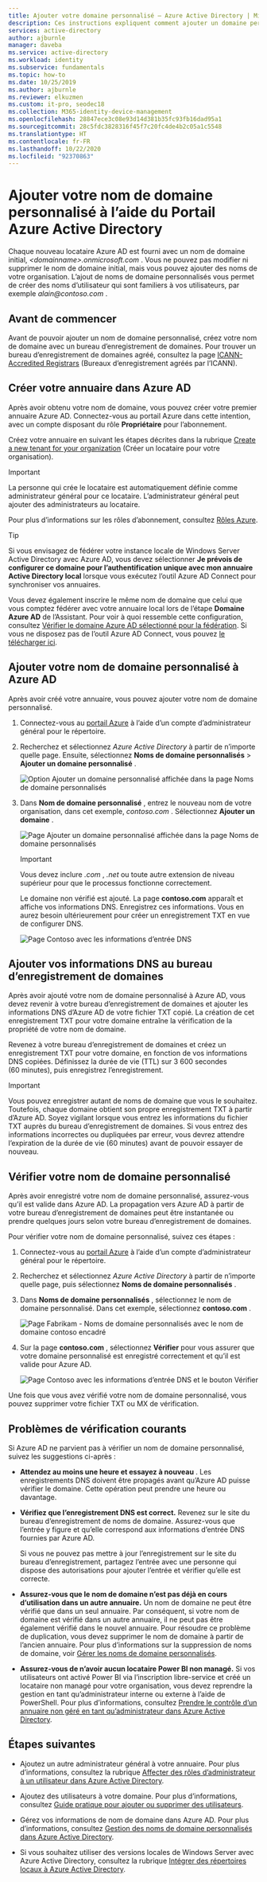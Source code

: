 ```yaml
---
title: Ajouter votre domaine personnalisé – Azure Active Directory | Microsoft Docs
description: Ces instructions expliquent comment ajouter un domaine personnalisé avec Azure Active Directory.
services: active-directory
author: ajburnle
manager: daveba
ms.service: active-directory
ms.workload: identity
ms.subservice: fundamentals
ms.topic: how-to
ms.date: 10/25/2019
ms.author: ajburnle
ms.reviewer: elkuzmen
ms.custom: it-pro, seodec18
ms.collection: M365-identity-device-management
ms.openlocfilehash: 28847ece3c08e93d14d381b35fc93fb16dad95a1
ms.sourcegitcommit: 28c5fdc3828316f45f7c20fc4de4b2c05a1c5548
ms.translationtype: HT
ms.contentlocale: fr-FR
ms.lasthandoff: 10/22/2020
ms.locfileid: "92370863"
---
```

# <a name="add-your-custom-domain-name-using-the-azure-active-directory-portal"></a>Ajouter votre nom de domaine personnalisé à l’aide du Portail Azure Active Directory

Chaque nouveau locataire Azure AD est fourni avec un nom de domaine initial, *\<domainname>.onmicrosoft.com* . Vous ne pouvez pas modifier ni supprimer le nom de domaine initial, mais vous pouvez ajouter des noms de votre organisation. L’ajout de noms de domaine personnalisés vous permet de créer des noms d’utilisateur qui sont familiers à vos utilisateurs, par exemple *alain\@contoso.com* .

## <a name="before-you-begin"></a>Avant de commencer

Avant de pouvoir ajouter un nom de domaine personnalisé, créez votre nom de domaine avec un bureau d’enregistrement de domaines. Pour trouver un bureau d’enregistrement de domaines agréé, consultez la page [ICANN-Accredited Registrars](https://www.icann.org/registrar-reports/accredited-list.html) (Bureaux d’enregistrement agréés par l’ICANN).

## <a name="create-your-directory-in-azure-ad"></a>Créer votre annuaire dans Azure AD

Après avoir obtenu votre nom de domaine, vous pouvez créer votre premier annuaire Azure AD. Connectez-vous au portail Azure dans cette intention, avec un compte disposant du rôle **Propriétaire** pour l’abonnement.

Créez votre annuaire en suivant les étapes décrites dans la rubrique [Create a new tenant for your organization](active-directory-access-create-new-tenant.md#create-a-new-tenant-for-your-organization) (Créer un locataire pour votre organisation).

>[!IMPORTANT]
>La personne qui crée le locataire est automatiquement définie comme administrateur général pour ce locataire. L’administrateur général peut ajouter des administrateurs au locataire.

Pour plus d’informations sur les rôles d’abonnement, consultez [Rôles Azure](../../role-based-access-control/rbac-and-directory-admin-roles.md#azure-roles).

>[!TIP]
> Si vous envisagez de fédérer votre instance locale de Windows Server Active Directory avec Azure AD, vous devez sélectionner **Je prévois de configurer ce domaine pour l’authentification unique avec mon annuaire Active Directory local** lorsque vous exécutez l’outil Azure AD Connect pour synchroniser vos annuaires.
>
> Vous devez également inscrire le même nom de domaine que celui que vous comptez fédérer avec votre annuaire local lors de l’étape **Domaine Azure AD** de l’Assistant. Pour voir à quoi ressemble cette configuration, consultez [Vérifier le domaine Azure AD sélectionné pour la fédération](../hybrid/how-to-connect-install-custom.md#verify-the-azure-ad-domain-selected-for-federation). Si vous ne disposez pas de l’outil Azure AD Connect, vous pouvez [le télécharger ici](https://go.microsoft.com/fwlink/?LinkId=615771).

## <a name="add-your-custom-domain-name-to-azure-ad"></a>Ajouter votre nom de domaine personnalisé à Azure AD

Après avoir créé votre annuaire, vous pouvez ajouter votre nom de domaine personnalisé.

1. Connectez-vous au [portail Azure](https://portal.azure.com/) à l’aide d’un compte d’administrateur général pour le répertoire.

1. Recherchez et sélectionnez *Azure Active Directory* à partir de n’importe quelle page. Ensuite, sélectionnez **Noms de domaine personnalisés** > **Ajouter un domaine personnalisé** .

    ![Option Ajouter un domaine personnalisé affichée dans la page Noms de domaine personnalisés](media/add-custom-domain/add-custom-domain.png)

1. Dans **Nom de domaine personnalisé** , entrez le nouveau nom de votre organisation, dans cet exemple, *contoso.com* . Sélectionnez **Ajouter un domaine** .

    ![Page Ajouter un domaine personnalisé affichée dans la page Noms de domaine personnalisés](media/add-custom-domain/add-custom-domain-blade.png)

    >[!IMPORTANT]
    >Vous devez inclure *.com* , *.net* ou toute autre extension de niveau supérieur pour que le processus fonctionne correctement.

    Le domaine non vérifié est ajouté. La page **contoso.com** apparaît et affiche vos informations DNS. Enregistrez ces informations. Vous en aurez besoin ultérieurement pour créer un enregistrement TXT en vue de configurer DNS.

    ![Page Contoso avec les informations d’entrée DNS](media/add-custom-domain/contoso-blade-with-dns-info.png)

## <a name="add-your-dns-information-to-the-domain-registrar"></a>Ajouter vos informations DNS au bureau d’enregistrement de domaines

Après avoir ajouté votre nom de domaine personnalisé à Azure AD, vous devez revenir à votre bureau d’enregistrement de domaines et ajouter les informations DNS d’Azure AD de votre fichier TXT copié. La création de cet enregistrement TXT pour votre domaine entraîne la vérification de la propriété de votre nom de domaine.

Revenez à votre bureau d’enregistrement de domaines et créez un enregistrement TXT pour votre domaine, en fonction de vos informations DNS copiées. Définissez la durée de vie (TTL) sur 3 600 secondes (60 minutes), puis enregistrez l’enregistrement.

>[!IMPORTANT]
>Vous pouvez enregistrer autant de noms de domaine que vous le souhaitez. Toutefois, chaque domaine obtient son propre enregistrement TXT à partir d’Azure AD. Soyez vigilant lorsque vous entrez les informations du fichier TXT auprès du bureau d’enregistrement de domaines. Si vous entrez des informations incorrectes ou dupliquées par erreur, vous devrez attendre l’expiration de la durée de vie (60 minutes) avant de pouvoir essayer de nouveau.

## <a name="verify-your-custom-domain-name"></a>Vérifier votre nom de domaine personnalisé

Après avoir enregistré votre nom de domaine personnalisé, assurez-vous qu’il est valide dans Azure AD. La propagation vers Azure AD à partir de votre bureau d’enregistrement de domaines peut être instantanée ou prendre quelques jours selon votre bureau d’enregistrement de domaines.

Pour vérifier votre nom de domaine personnalisé, suivez ces étapes :

1. Connectez-vous au [portail Azure](https://portal.azure.com/) à l’aide d’un compte d’administrateur général pour le répertoire.

1. Recherchez et sélectionnez *Azure Active Directory* à partir de n’importe quelle page, puis sélectionnez **Noms de domaine personnalisés** .

1. Dans **Noms de domaine personnalisés** , sélectionnez le nom de domaine personnalisé. Dans cet exemple, sélectionnez **contoso.com** .

    ![Page Fabrikam - Noms de domaine personnalisés avec le nom de domaine contoso encadré](media/add-custom-domain/custom-blade-with-contoso-highlighted.png)

1. Sur la page **contoso.com** , sélectionnez **Vérifier** pour vous assurer que votre domaine personnalisé est enregistré correctement et qu’il est valide pour Azure AD.

    ![Page Contoso avec les informations d’entrée DNS et le bouton Vérifier](media/add-custom-domain/contoso-blade-with-dns-info-verify.png)

Une fois que vous avez vérifié votre nom de domaine personnalisé, vous pouvez supprimer votre fichier TXT ou MX de vérification.

## <a name="common-verification-issues"></a>Problèmes de vérification courants

Si Azure AD ne parvient pas à vérifier un nom de domaine personnalisé, suivez les suggestions ci-après :

- **Attendez au moins une heure et essayez à nouveau** . Les enregistrements DNS doivent être propagés avant qu’Azure AD puisse vérifier le domaine. Cette opération peut prendre une heure ou davantage.

- **Vérifiez que l’enregistrement DNS est correct.** Revenez sur le site du bureau d’enregistrement de noms de domaine. Assurez-vous que l’entrée y figure et qu’elle correspond aux informations d’entrée DNS fournies par Azure AD.

  Si vous ne pouvez pas mettre à jour l’enregistrement sur le site du bureau d’enregistrement, partagez l’entrée avec une personne qui dispose des autorisations pour ajouter l’entrée et vérifier qu’elle est correcte.

- **Assurez-vous que le nom de domaine n’est pas déjà en cours d’utilisation dans un autre annuaire.** Un nom de domaine ne peut être vérifié que dans un seul annuaire. Par conséquent, si votre nom de domaine est vérifié dans un autre annuaire, il ne peut pas être également vérifié dans le nouvel annuaire. Pour résoudre ce problème de duplication, vous devez supprimer le nom de domaine à partir de l’ancien annuaire. Pour plus d’informations sur la suppression de noms de domaine, voir [Gérer les noms de domaine personnalisés](../enterprise-users/domains-manage.md).

- **Assurez-vous de n’avoir aucun locataire Power BI non managé.** Si vos utilisateurs ont activé Power BI via l’inscription libre-service et créé un locataire non managé pour votre organisation, vous devez reprendre la gestion en tant qu’administrateur interne ou externe à l’aide de PowerShell. Pour plus d’informations, consultez [Prendre le contrôle d’un annuaire non géré en tant qu’administrateur dans Azure Active Directory](../enterprise-users/domains-admin-takeover.md).

## <a name="next-steps"></a>Étapes suivantes

- Ajoutez un autre administrateur général à votre annuaire. Pour plus d’informations, consultez la rubrique [Affecter des rôles d’administrateur à un utilisateur dans Azure Active Directory](active-directory-users-assign-role-azure-portal.md).

- Ajoutez des utilisateurs à votre domaine. Pour plus d’informations, consultez [Guide pratique pour ajouter ou supprimer des utilisateurs](add-users-azure-active-directory.md).

- Gérez vos informations de nom de domaine dans Azure AD. Pour plus d’informations, consultez [Gestion des noms de domaine personnalisés dans Azure Active Directory](../enterprise-users/domains-manage.md).

- Si vous souhaitez utiliser des versions locales de Windows Server avec Azure Active Directory, consultez la rubrique [Intégrer des répertoires locaux à Azure Active Directory](../hybrid/whatis-hybrid-identity.md).